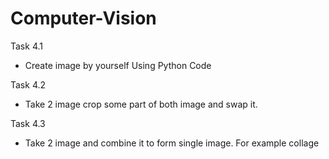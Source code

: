 # Computer-Vision
Task 4.1
- Create image by yourself Using Python Code 

Task 4.2
- Take 2 image crop some part of both image and swap it. 

Task 4.3
- Take 2 image and combine it to form single image. For example collage 
